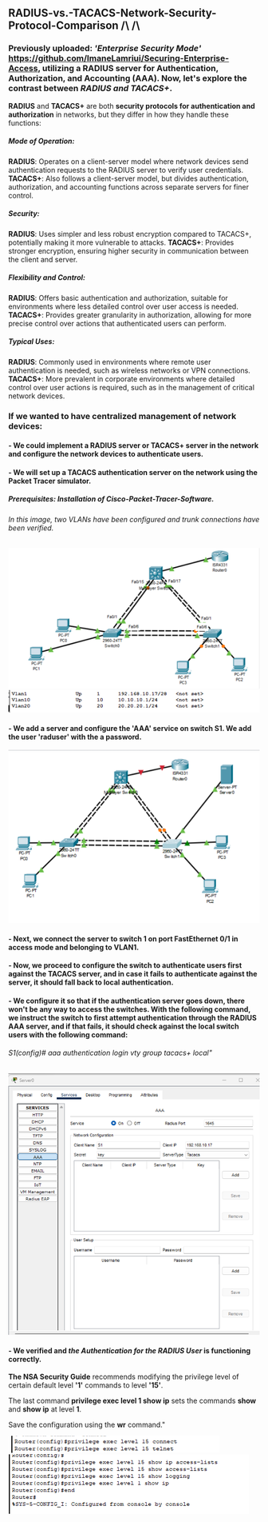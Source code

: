 ## RADIUS-vs.-TACACS-Network-Security-Protocol-Comparison /\ /\
### Previously uploaded: _'Enterprise Security Mode'_ https://github.com/ImaneLamriui/Securing-Enterprise-Access, utilizing a RADIUS server for Authentication, Authorization, and Accounting (AAA). Now, let's explore the contrast between _RADIUS and TACACS+_.

__RADIUS__ and __TACACS+__ are both __security protocols for authentication and authorization__ in networks, but they differ in how they handle these functions:

##### Mode of Operation:
__RADIUS__: Operates on a client-server model where network devices send authentication requests to the RADIUS server to verify user credentials.
__TACACS+__: Also follows a client-server model, but divides authentication, authorization, and accounting functions across separate servers for finer control.

##### Security:
__RADIUS__: Uses simpler and less robust encryption compared to TACACS+, potentially making it more vulnerable to attacks.
__TACACS+__: Provides stronger encryption, ensuring higher security in communication between the client and server.

##### Flexibility and Control:
__RADIUS__: Offers basic authentication and authorization, suitable for environments where less detailed control over user access is needed.
__TACACS+__: Provides greater granularity in authorization, allowing for more precise control over actions that authenticated users can perform.

##### Typical Uses:
__RADIUS__: Commonly used in environments where remote user authentication is needed, such as wireless networks or VPN connections.
__TACACS+__: More prevalent in corporate environments where detailed control over user actions is required, such as in the management of critical network devices.

### If we wanted to have centralized management of network devices:
#### - We could implement a RADIUS server or TACACS+ server in the network and configure the network devices to authenticate users. 
#### - We will set up a TACACS authentication server on the network using the Packet Tracer simulator.
##### Prerequisites: Installation of Cisco-Packet-Tracer-Software.
###### In this image, two VLANs have been configured and trunk connections have been verified.

<img src="VLAN's-fig.png">
<img src="VLAN's.png">

#### - We add a server and configure the 'AAA' service on switch S1. We add the user 'raduser' with the a password.

<img src="packet-tracer-simulator.png">

  #### - Next, we connect the server to switch 1 on port FastEthernet 0/1 in access mode and belonging to VLAN1.

#### - Now, we proceed to configure the switch to authenticate users __first against the TACACS server__, and in case it fails to authenticate against the server, it should fall back to __local authentication__.

#### - We configure it so that if the authentication server goes down, there won't be any way to access the switches. With the following command, we instruct the switch to first attempt authentication through the RADIUS AAA server, and if that fails, it should check against the local switch users with the following command:

###### S1(config)# aaa authentication login vty group tacacs+ local"
<img src="Server-TACACS.png">

#### - We verified and _the Authentication for the RADIUS User_ is functioning correctly.
__The NSA Security Guide__ recommends modifying the privilege level of certain default level __'1'__ commands to level __'15'__.

The last command __privilege exec level 1 show ip__ sets the commands __show__ and __show ip__ at level __1__.

Save the configuration using the __wr__ command."

<img src="Config-privilege-level-1.png">
<img src="Config-privilege-level-2.png">

